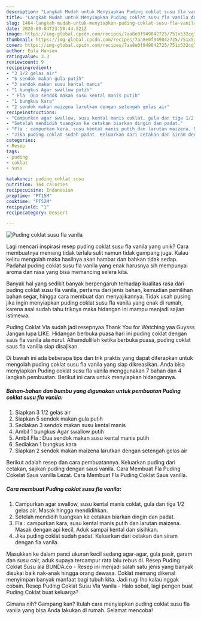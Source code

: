 ```yaml
---
description: "Langkah Mudah untuk Menyiapkan Puding coklat susu fla vanila Anti Gagal"
title: "Langkah Mudah untuk Menyiapkan Puding coklat susu fla vanila Anti Gagal"
slug: 1464-langkah-mudah-untuk-menyiapkan-puding-coklat-susu-fla-vanila-anti-gagal
date: 2020-09-04T23:50:44.521Z
image: https://img-global.cpcdn.com/recipes/7aa8e0f949042725/751x532cq70/puding-coklat-susu-fla-vanila-foto-resep-utama.jpg
thumbnail: https://img-global.cpcdn.com/recipes/7aa8e0f949042725/751x532cq70/puding-coklat-susu-fla-vanila-foto-resep-utama.jpg
cover: https://img-global.cpcdn.com/recipes/7aa8e0f949042725/751x532cq70/puding-coklat-susu-fla-vanila-foto-resep-utama.jpg
author: Eula Hansen
ratingvalue: 3.3
reviewcount: 9
recipeingredient:
- "3 1/2 gelas air"
- "5 sendok makan gula putih"
- "3 sendok makan susu kental manis"
- "1 bungkus Agar swallow putih"
- " Fla  Dua sendok makan susu kental manis putih"
- "1 bungkus kara"
- "2 sendok makan maizena larutkan dengan setengah gelas air"
recipeinstructions:
- "Campurkan agar swallow, susu kental manis coklat, gula dan tiga 1/2 gelas air. Masak hingga mendidihkan."
- "Setelah mendidih tuangkan ke cetakan biarkan dingin dan padat."
- "Fla : campurkan kara, susu kental manis putih dan larutan maizena. Masak dengan api kecil, Aduk sampai kental dan sisihkan."
- "Jika puding coklat sudah padat. Keluarkan dari cetakan dan siram dengan fla vanila."
categories:
- Resep
tags:
- puding
- coklat
- susu

katakunci: puding coklat susu 
nutrition: 164 calories
recipecuisine: Indonesian
preptime: "PT15M"
cooktime: "PT52M"
recipeyield: "1"
recipecategory: Dessert

---
```



![Puding coklat susu fla vanila](https://img-global.cpcdn.com/recipes/7aa8e0f949042725/751x532cq70/puding-coklat-susu-fla-vanila-foto-resep-utama.jpg)

Lagi mencari inspirasi resep puding coklat susu fla vanila yang unik? Cara membuatnya memang tidak terlalu sulit namun tidak gampang juga. Kalau keliru mengolah maka hasilnya akan hambar dan bahkan tidak sedap. Padahal puding coklat susu fla vanila yang enak harusnya sih mempunyai aroma dan rasa yang bisa memancing selera kita.

Banyak hal yang sedikit banyak berpengaruh terhadap kualitas rasa dari puding coklat susu fla vanila, pertama dari jenis bahan, kemudian pemilihan bahan segar, hingga cara membuat dan menyajikannya. Tidak usah pusing jika ingin menyiapkan puding coklat susu fla vanila yang enak di rumah, karena asal sudah tahu triknya maka hidangan ini mampu menjadi sajian istimewa.

Puding Coklat Vla sudah jadi resepnyaa Thank You for Watching yaa Guysss Jangan lupa LIKE. Hidangan berbuka puasa hari ini puding coklat dengan saus fla vanila ala nurul. Alhamdulillah ketika berbuka puasa, puding coklat saus fla vanilla siap disajikan.


Di bawah ini ada beberapa tips dan trik praktis yang dapat diterapkan untuk mengolah puding coklat susu fla vanila yang siap dikreasikan. Anda bisa menyiapkan Puding coklat susu fla vanila menggunakan 7 bahan dan 4 langkah pembuatan. Berikut ini cara untuk menyiapkan hidangannya.

<!--inarticleads1-->

##### Bahan-bahan dan bumbu yang digunakan untuk pembuatan Puding coklat susu fla vanila:

1. Siapkan 3 1/2 gelas air
1. Siapkan 5 sendok makan gula putih
1. Sediakan 3 sendok makan susu kental manis
1. Ambil 1 bungkus Agar swallow putih
1. Ambil  Fla : Dua sendok makan susu kental manis putih
1. Sediakan 1 bungkus kara
1. Siapkan 2 sendok makan maizena larutkan dengan setengah gelas air


Berikut adalah resep dan cara pembuatannya. Keluarkan puding dari cetakan, sajikan puding dengan saus vanila. Cara Membuat Fla Puding Cokelat Saus vanilla Lezat. Cara Membuat Fla Puding Coklat Saus vanilla. 

<!--inarticleads2-->

##### Cara membuat Puding coklat susu fla vanila:

1. Campurkan agar swallow, susu kental manis coklat, gula dan tiga 1/2 gelas air. Masak hingga mendidihkan.
1. Setelah mendidih tuangkan ke cetakan biarkan dingin dan padat.
1. Fla : campurkan kara, susu kental manis putih dan larutan maizena. Masak dengan api kecil, Aduk sampai kental dan sisihkan.
1. Jika puding coklat sudah padat. Keluarkan dari cetakan dan siram dengan fla vanila.


Masukkan ke dalam panci ukuran kecil sedang agar-agar, gula pasir, garam dan susu cair, aduk supaya tercampur rata lalu rebus di. Resep Puding Coklat Susu ala BUNDA.co - Resep ini menjadi salah satu jenis yang banyak disukai baik nak-anak hingga orang dewasa. Coklat memang dikenal menyimpan banyak manfaat bagi tubuh kita. Jadi rugi lho kalau nggak cobain. Resep Puding Coklat Susu Vla Vanila - Halo sobat, lagi pengen buat Puding Coklat buat keluarga? 

Gimana nih? Gampang kan? Itulah cara menyiapkan puding coklat susu fla vanila yang bisa Anda lakukan di rumah. Selamat mencoba!

